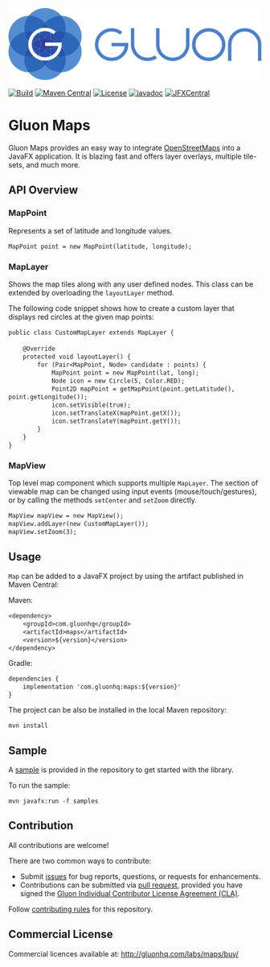 [![Gluon](.github/assets/gluon_logo.svg)](https://gluonhq.com)

[![Build](https://github.com/gluonhq/maps/actions/workflows/build.yml/badge.svg)](https://github.com/gluonhq/maps/actions/workflows/build.yml)
[![Maven Central](https://img.shields.io/maven-central/v/com.gluonhq/maps)](https://search.maven.org/#search|ga|1|com.gluonhq.maps)
[![License](https://img.shields.io/github/license/gluonhq/maps)](https://opensource.org/licenses/GPL-3.0)
[![javadoc](https://javadoc.io/badge2/com.gluonhq/maps/javadoc.svg)](https://javadoc.io/doc/com.gluonhq/maps)
[![JFXCentral](https://img.shields.io/badge/Find_me_on-JFXCentral-blue?logo=googlechrome&logoColor=white)](https://www.jfx-central.com/libraries/gluonmaps)

# Gluon Maps

Gluon Maps provides an easy way to integrate [OpenStreetMaps](https://www.openstreetmap.org) into a JavaFX application.
It is blazing fast and offers layer overlays, multiple tile-sets, and much more.

## API Overview

### MapPoint
Represents a set of latitude and longitude values.

```
MapPoint point = new MapPoint(latitude, longitude);
```

### MapLayer
Shows the map tiles along with any user defined nodes.
This class can be extended by overloading the `layoutLayer` method.

The following code snippet shows how to create a custom layer that displays red circles at the given map points:

```
public class CustomMapLayer extends MapLayer {

    @Override
    protected void layoutLayer() {
        for (Pair<MapPoint, Node> candidate : points) {
            MapPoint point = new MapPoint(lat, long);
            Node icon = new Circle(5, Color.RED);
            Point2D mapPoint = getMapPoint(point.getLatitude(), point.getLongitude());
            icon.setVisible(true);
            icon.setTranslateX(mapPoint.getX());
            icon.setTranslateY(mapPoint.getY());
        }
    }
}
```

### MapView
Top level map component which supports multiple `MapLayer`.
The section of viewable map can be changed using input events (mouse/touch/gestures),
or by calling the methods `setCenter` and `setZoom` directly.

```
MapView mapView = new MapView();
mapView.addLayer(new CustomMapLayer());
mapView.setZoom(3);
```

## Usage

`Map` can be added to a JavaFX project by using the artifact published in Maven Central:

Maven:
```
<dependency>
    <groupId>com.gluonhq</groupId>
    <artifactId>maps</artifactId>
    <version>${version}</version>
</dependency>
```

Gradle:
```
dependencies {
    implementation 'com.gluonhq:maps:${version}'
}
```

The project can be also be installed in the local Maven repository:

```
mvn install
```

## Sample

A [sample](https://github.com/gluonhq/maps/tree/master/samples/) is provided in the repository to get started with the library.

To run the sample:

```
mvn javafx:run -f samples
```

## Contribution

All contributions are welcome!

There are two common ways to contribute:

- Submit [issues](https://github.com/gluonhq/maps/issues) for bug reports, questions, or requests for enhancements.
- Contributions can be submitted via [pull request](https://github.com/gluonhq/maps/pulls), provided you have signed the [Gluon Individual Contributor License Agreement (CLA)](https://cla.gluonhq.com).

Follow [contributing rules](https://github.com/gluonhq/maps/blob/master/CONTRIBUTING.md) for this repository.

## Commercial License

Commercial licences available at: http://gluonhq.com/labs/maps/buy/
